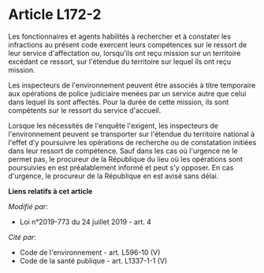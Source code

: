 # Article L172-2

Les fonctionnaires et agents habilités à rechercher et à constater les infractions au présent code exercent leurs compétences
sur le ressort de leur service d'affectation ou, lorsqu'ils ont reçu mission sur un territoire excédant ce ressort, sur
l'étendue du territoire sur lequel ils ont reçu mission.

Les inspecteurs de l'environnement peuvent être associés à titre temporaire aux opérations de police judiciaire menées par un
service autre que celui dans lequel ils sont affectés. Pour la durée de cette mission, ils sont compétents sur le ressort du
service d'accueil.

Lorsque les nécessités de l'enquête l'exigent, les inspecteurs de l'environnement peuvent se transporter sur l'étendue du
territoire national à l'effet d'y poursuivre les opérations de recherche ou de constatation initiées dans leur ressort de
compétence. Sauf dans les cas où l'urgence ne le permet pas, le procureur de la République du lieu où les opérations sont
poursuivies en est préalablement informé et peut s'y opposer. En cas d'urgence, le procureur de la République en est avisé
sans délai.

**Liens relatifs à cet article**

_Modifié par_:

  - Loi n°2019-773 du 24 juillet 2019 - art. 4

_Cité par_:

  - Code de l'environnement - art. L596-10 (V)
  - Code de la santé publique - art. L1337-1-1 (V)
